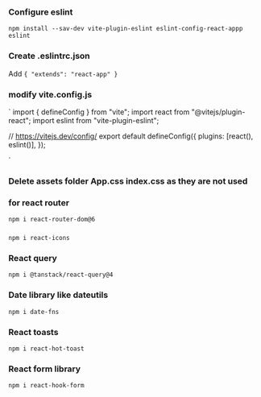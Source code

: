 ### Configure eslint

`npm install --sav-dev vite-plugin-eslint eslint-config-react-appp eslint`

### Create .eslintrc.json

Add `{
    "extends": "react-app"
}`

### modify vite.config.js

`
import { defineConfig } from "vite";
import react from "@vitejs/plugin-react";
import eslint from "vite-plugin-eslint";

// https://vitejs.dev/config/
export default defineConfig({
plugins: [react(), eslint()],
});

`

### Delete assets folder App.css index.css as they are not used

### for react router

`npm i react-router-dom@6`

###

`npm i react-icons`

### React query

`npm i @tanstack/react-query@4`

### Date library like dateutils

`npm i date-fns`

### React toasts

`npm i react-hot-toast`

### React form library

`npm i react-hook-form`
